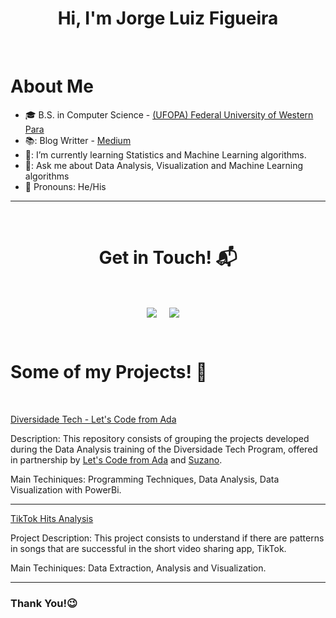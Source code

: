 

<h1 align="center">Hi, I'm Jorge Luiz Figueira<a></h1>
<Br>
<h1>About Me</h1>

  
- 🎓 B.S. in Computer Science - <a href= "http://www.ufopa.edu.br/ufopa/"> (UFOPA) Federal University of Western Para </a> 
- 📚: Blog Writter - <a href= "https://jorgeluizfigueira.com"> Medium</a> 
- 🌱: I’m currently learning Statistics and Machine Learning algorithms.
- 💬: Ask me about Data Analysis, Visualization and Machine Learning algorithms
- 💬   Pronouns: He/His
<hr>
<Br>
<h1 align="center">Get in Touch! 📬</h1>
<Br>
<p align="center">
<a href="https://www.linkedin.com/in/jorgeluizfigueira/" target="blank"><img align="center" src="https://img.shields.io/badge/LinkedIn-0077B5?style=for-the-badge&logo=linkedin&logoColor=white" /></a> &nbsp;&nbsp;&nbsp;  <a href="mailto:jorgeluizfigueira@gmail.com" target="blank"><img align="center" src="https://img.shields.io/badge/Gmail-D14836?style=for-the-badge&logo=gmail&logoColor=white" /></a>    &nbsp;&nbsp;&nbsp;       
</p>
  


  
<Br>
<h1>Some of my Projects! 🎨</h1>
<Br>
 

  
<a href="https://github.com/jorgeluizfigueira/letscode-diversidadetech">Diversidade Tech - Let's Code from Ada</a>
  
Description: This repository consists of grouping the projects developed during the Data Analysis training of the Diversidade Tech Program, offered in partnership by <a href="https://letscode.com.br/">Let's Code from Ada</a> and <a href="https://suzano.com.br/">Suzano</a>.

Main Techiniques: Programming Techniques, Data Analysis, Data Visualization with PowerBi.
***
  
<a href="https://github.com/jorgeluizfigueira/tiktok-hits-analysis">TikTok Hits Analysis</a>
  
Project Description: This project consists to understand if there are patterns in songs that are successful in the short video sharing app, TikTok.

Main Techiniques: Data Extraction, Analysis and Visualization.
***

### Thank You!😉 

<Br>

<!--
**jorgeluizfigueira/jorgeluizfigueira** is a ✨ _special_ ✨ repository because its `README.md` (this file) appears on your GitHub profile.

Here are some ideas to get you started:

- 🔭 I’m currently working on ...
- 🌱 I’m currently learning ...
- 👯 I’m looking to collaborate on ...
- 🤔 I’m looking for help with ...
- 💬 Ask me about ...
- 📫 How to reach me: ...
- 😄 Pronouns: ...
- ⚡ Fun fact: ...



-->
